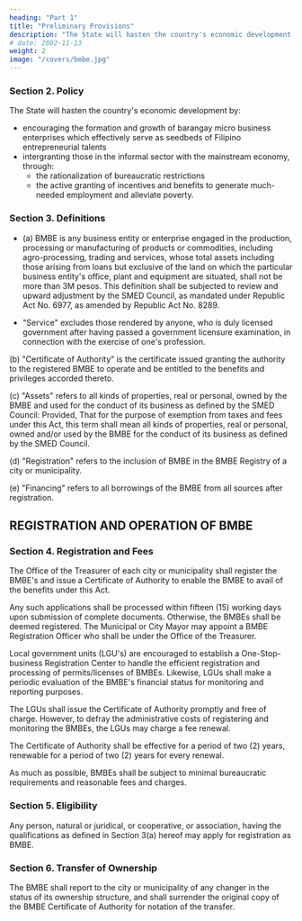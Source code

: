```yaml
---
heading: "Part 1"
title: "Preliminary Provisions"
description: "The State will hasten the country's economic development by encouraging the formation and growth of barangay micro business enterprises which effectively serve as seedbeds of Filipino entrepreneurial talents"
# date: 2002-11-13
weight: 2
image: "/covers/bmbe.jpg"
---
```



<!-- Twelfth Congress

Second Regular Session

Begun and held in Metro Manila, on Monday, the twenty-second day of July, two thousand two. -->

<!-- November 13, 2002 -->


<!-- Section 1. Short Title – This Act shall be known as the "Barangay Micro Business Enterprises (BMBE's) Act of 2002." -->

### Section 2. Policy

The State will hasten the country's economic development by:
- encouraging the formation and growth of barangay micro business enterprises which effectively serve as seedbeds of Filipino entrepreneurial talents
- intergranting those in the informal sector with the mainstream economy, through:
  - the rationalization of bureaucratic restrictions
  - the active granting of incentives and benefits to generate much-needed employment and alleviate poverty.



### Section 3. Definitions

- (a) BMBE is any business entity or enterprise engaged in the production, processing or manufacturing of products or commodities, including agro-processing, trading and services, whose total assets including those arising from loans but exclusive of the land on which the particular business entity's office, plant and equipment are situated, shall not be more than 3M pesos. This definition shall be subjected to review and upward adjustment by the SMED Council, as mandated under Republic Act No. 6977, as amended by Republic Act No. 8289.

- "Service" excludes those rendered by anyone, who is duly licensed government after having passed a government licensure examination, in connection with the exercise of one's profession.

(b) "Certificate of Authority" is the certificate issued granting the authority to the registered BMBE to operate and be entitled to the benefits and privileges accorded thereto.

(c) "Assets" refers to all kinds of properties, real or personal, owned by the BMBE and used for the conduct of its business as defined by the SMED Council: Provided, That for the purpose of exemption from taxes and fees under this Act, this term shall mean all kinds of properties, real or personal, owned and/or used by the BMBE for the conduct of its business as defined by the SMED Council.

(d) "Registration" refers to the inclusion of BMBE in the BMBE Registry of a city or municipality.

(e) "Financing" refers to all borrowings of the BMBE from all sources after registration.


## REGISTRATION AND OPERATION OF BMBE

### Section 4. Registration and Fees

The Office of the Treasurer of each city or municipality shall register the BMBE's and issue a Certificate of Authority to enable the BMBE to avail of the benefits under this Act. 

Any such applications shall be processed within fifteen (15) working days upon submission of complete documents. Otherwise, the BMBEs shall be deemed registered. The Municipal or City Mayor may appoint a BMBE Registration Officer who shall be under the Office of the Treasurer. 

Local government units (LGU's) are encouraged to establish a One-Stop-business Registration Center to handle the efficient registration and processing of permits/licenses of BMBEs. Likewise, LGUs shall make a periodic evaluation of the BMBE's financial status for monitoring and reporting purposes.

The LGUs shall issue the Certificate of Authority promptly and free of charge. However, to defray the administrative costs of registering and monitoring the BMBEs, the LGUs may charge a fee renewal.

The Certificate of Authority shall be effective for a period of two (2) years, renewable for a period of two (2) years for every renewal.

As much as possible, BMBEs shall be subject to minimal bureaucratic requirements and reasonable fees and charges.


### Section 5. Eligibility

Any person, natural or juridical, or cooperative, or association, having the qualifications as defined in Section 3(a) hereof may apply for registration as BMBE.


### Section 6. Transfer of Ownership

The BMBE shall report to the city or municipality of any changer in the status of its ownership structure, and shall surrender the original copy of the BMBE Certificate of Authority for notation of the transfer.

